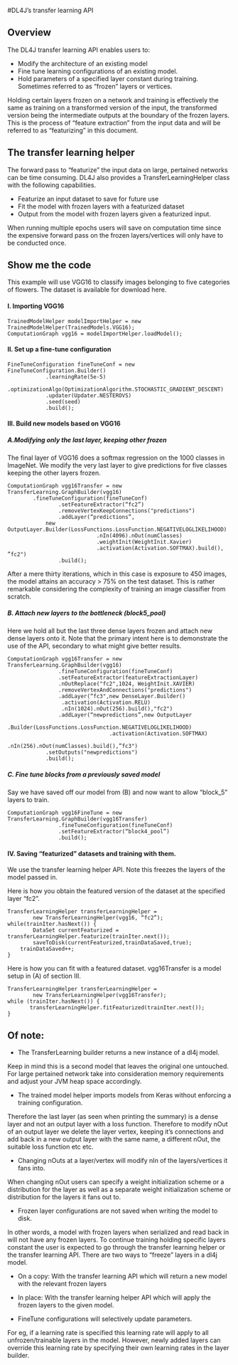 #DL4J’s transfer learning API

## Overview

The DL4J transfer learning API enables users to:

* Modify the architecture of an existing model
* Fine tune learning configurations of an existing model.
* Hold parameters of a specified layer constant during training. Sometimes referred to as “frozen” layers or vertices. 
 
Holding certain layers frozen on a network and training is effectively the same as training on a transformed version of the input, the transformed version being the intermediate outputs at the boundary of the frozen layers. This is the process of “feature extraction” from the input data and will be referred to as “featurizing” in this document. 

## The transfer learning helper
The forward pass to “featurize” the input data on large, pertained networks can be time consuming. DL4J also provides a TransferLearningHelper class with the following capabilities. 

* Featurize an input dataset to save for future use
* Fit the model with frozen layers with a featurized dataset 
* Output from the model with frozen layers given a featurized input.

When running multiple epochs users will save on computation time since the expensive forward pass on the frozen layers/vertices will only have to be conducted once.

## Show me the code
This example will use VGG16 to classify images belonging to five categories of flowers. The dataset is available for download here. 

#### I.  Importing VGG16
```
TrainedModelHelper modelImportHelper = new TrainedModelHelper(TrainedModels.VGG16);
ComputationGraph vgg16 = modelImportHelper.loadModel();
```
#### II.  Set up a fine-tune configuration
```
FineTuneConfiguration fineTuneConf = new FineTuneConfiguration.Builder()
            .learningRate(5e-5)
            .optimizationAlgo(OptimizationAlgorithm.STOCHASTIC_GRADIENT_DESCENT)
            .updater(Updater.NESTEROVS)
            .seed(seed)
            .build();
```
#### III.  Build new models based on VGG16

##### A.Modifying only the last layer, keeping other frozen

The final layer of VGG16 does a softmax regression on the 1000 classes in ImageNet. We modify the very last layer to give predictions for five classes keeping the other layers frozen.

```
ComputationGraph vgg16Transfer = new TransferLearning.GraphBuilder(vgg16)
 		.fineTuneConfiguration(fineTuneConf)
            	.setFeatureExtractor(“fc2”)
            	.removeVertexKeepConnections("predictions") 
            	.addLayer(“predictions”, 
		  	new OutputLayer.Builder(LossFunctions.LossFunction.NEGATIVELOGLIKELIHOOD)
                    		.nIn(4096).nOut(numClasses)
                    		.weightInit(WeightInit.Xavier)
                    		.activation(Activation.SOFTMAX).build(), ”fc2")
            	.build();
```
After a mere thirty iterations, which in this case is exposure to 450 images, the model attains an accuracy > 75% on the test dataset. This is rather remarkable considering the complexity of training an image classifier from scratch.

##### B. Attach new layers to the bottleneck (block5_pool)

Here we hold all but the last three dense layers frozen and attach new dense layers onto it. Note that the primary intent here is to demonstrate the use of the API, secondary to what might give better results.

```
ComputationGraph vgg16Transfer = new TransferLearning.GraphBuilder(vgg16)
            	.fineTuneConfiguration(fineTuneConf)
            	.setFeatureExtractor(featureExtractionLayer)
            	.nOutReplace("fc2",1024, WeightInit.XAVIER)
            	.removeVertexAndConnections("predictions") 
            	.addLayer(“fc3",new DenseLayer.Builder()
				 .activation(Activation.RELU)
				 .nIn(1024).nOut(256).build(),"fc2") 
            	.addLayer(“newpredictions”,new OutputLayer
				.Builder(LossFunctions.LossFunction.NEGATIVELOGLIKELIHOOD)
                              	.activation(Activation.SOFTMAX)
                              	.nIn(256).nOut(numClasses).build(),”fc3") 
           	.setOutputs("newpredictions") 
           	.build();
```

##### C. Fine tune blocks from a previously saved model 

Say we have saved off our model from (B) and now want to allow “block_5” layers to train. 

```
ComputationGraph vgg16FineTune = new TransferLearning.GraphBuilder(vgg16Transfer)
            	.fineTuneConfiguration(fineTuneConf)
            	.setFeatureExtractor(“block4_pool”)
            	.build();
```

#### IV.  Saving “featurized” datasets and training with them.

We use the transfer learning helper API. Note this freezes the layers of the model passed in.

Here is how you obtain the featured version of the dataset at the specified layer “fc2”.

```
TransferLearningHelper transferLearningHelper = 
		new TransferLearningHelper(vgg16, “fc2”);
while(trainIter.hasNext()) {
       	DataSet currentFeaturized = transferLearningHelper.featurize(trainIter.next());
        saveToDisk(currentFeaturized,trainDataSaved,true);
	trainDataSaved++;
}
```
Here is how you can fit with a featured dataset. vgg16Transfer is a model setup in (A) of section III.
```
TransferLearningHelper transferLearningHelper = 
		new TransferLearningHelper(vgg16Transfer);
while (trainIter.hasNext()) {
       transferLearningHelper.fitFeaturized(trainIter.next());
}
```

## Of note: 

* The TransferLearning builder returns a new instance of a dl4j model. 

Keep in mind this is a second model that leaves the original one untouched. For large pertained network take into consideration memory requirements and adjust your JVM heap space accordingly.

* The trained model helper imports models from Keras without enforcing a training configuration. 

Therefore the last layer (as seen when printing the summary) is a dense layer and not an output layer with a loss function. Therefore to modify nOut of an output layer we delete the layer vertex, keeping it’s connections and add back in a new output layer with the same name, a different nOut, the suitable loss function etc etc. 

* Changing nOuts at a layer/vertex will modify nIn of the layers/vertices it fans into. 

When changing nOut users can specify a weight initialization scheme or a distribution for the layer as well as a separate weight initialization scheme or distribution for the layers it fans out to.

* Frozen layer configurations are not saved when writing the model to disk. 

In other words, a model with frozen layers when serialized and read back in will not have any frozen layers. To continue training holding specific layers constant the user is expected to go through the transfer learning helper or the transfer learning API. There are two ways to “freeze” layers in a dl4j model.

 * On a copy: With the transfer learning API which will return a new model with the relevant frozen layers
 * In place: With the transfer learning helper API which will apply the frozen layers to the given model.

* FineTune configurations will selectively update parameters. 

For eg, if a learning rate is specified this learning rate will apply to all unfrozen/trainable layers in the model. However, newly added layers can override this learning rate by specifying their own learning rates in the layer builder.
